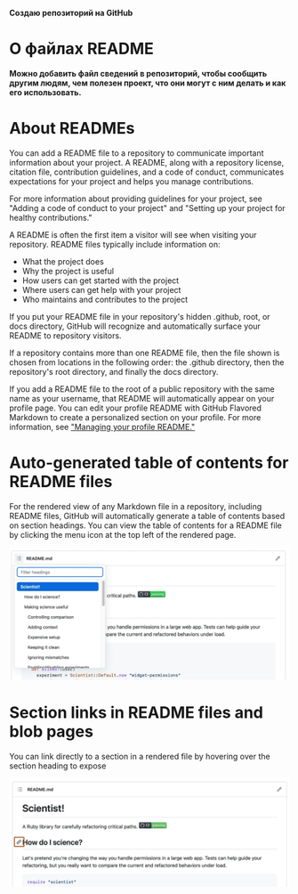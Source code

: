 **Создаю репозиторий на GitHub**

# О файлах README 

**Можно добавить файл сведений в репозиторий, чтобы сообщить другим людям, чем полезен проект, что они могут с ним делать и как его использовать.**

# About READMEs #

You can add a README file to a repository to communicate important information about your project. A README, along with a repository license, citation file, contribution guidelines, and a code of conduct, communicates expectations for your project and helps you manage contributions.

For more information about providing guidelines for your project, see "Adding a code of conduct to your project" and "Setting up your project for healthy contributions."

A README is often the first item a visitor will see when visiting your repository. README files typically include information on:

* What the project does
* Why the project is useful
* How users can get started with the project
* Where users can get help with your project
* Who maintains and contributes to the project

If you put your README file in your repository's hidden .github, root, or docs directory, GitHub will recognize and automatically surface your README to repository visitors.

If a repository contains more than one README file, then the file shown is chosen from locations in the following order: the .github directory, then the repository's root directory, and finally the docs directory.

If you add a README file to the root of a public repository with the same name as your username, that README will automatically appear on your profile page. You can edit your profile README with GitHub Flavored Markdown to create a personalized section on your profile. For more information, see ["Managing your profile README."](https://docs.github.com/en/account-and-profile/setting-up-and-managing-your-github-profile/customizing-your-profile/managing-your-profile-readme)

# Auto-generated table of contents for README files

For the rendered view of any Markdown file in a repository, including README files, GitHub will automatically generate a table of contents based on section headings. You can view the table of contents for a README file by clicking the  menu icon at the top left of the rendered page.

![](readme-automatic-toc.webp)

# Section links in README files and blob pages

You can link directly to a section in a rendered file by hovering over the section heading to expose

![](readme-links.webp)

